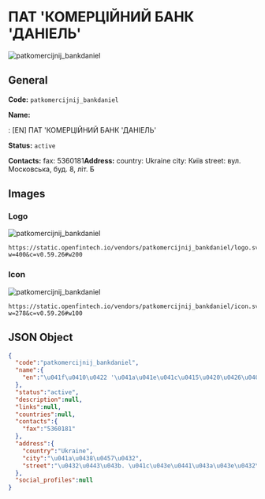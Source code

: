 
# ПАТ 'КОМЕРЦІЙНИЙ БАНК 'ДАНІЕЛЬ' 
![patkomercijnij_bankdaniel](https://static.openfintech.io/vendors/patkomercijnij_bankdaniel/logo.svg?w=400&c=v0.59.26#w200)  

## General 
 
**Code:** `patkomercijnij_bankdaniel` 
 
**Name:** 
 
:	[EN] ПАТ 'КОМЕРЦІЙНИЙ БАНК 'ДАНІЕЛЬ' 
 
**Status:** `active` 
 
**Contacts:** 
fax: 5360181**Address:** 
country: Ukraine 
city: Київ 
street: вул. Московська, буд. 8, літ. Б 

## Images 

### Logo 
 
![patkomercijnij_bankdaniel](https://static.openfintech.io/vendors/patkomercijnij_bankdaniel/logo.svg?w=400&c=v0.59.26#w200)  

```
https://static.openfintech.io/vendors/patkomercijnij_bankdaniel/logo.svg?w=400&c=v0.59.26#w200
```  

### Icon 
 
![patkomercijnij_bankdaniel](https://static.openfintech.io/vendors/patkomercijnij_bankdaniel/icon.svg?w=278&c=v0.59.26#w100)  

```
https://static.openfintech.io/vendors/patkomercijnij_bankdaniel/icon.svg?w=278&c=v0.59.26#w100
```  

## JSON Object 

```json
{
  "code":"patkomercijnij_bankdaniel",
  "name":{
    "en":"\u041f\u0410\u0422 '\u041a\u041e\u041c\u0415\u0420\u0426\u0406\u0419\u041d\u0418\u0419 \u0411\u0410\u041d\u041a '\u0414\u0410\u041d\u0406\u0415\u041b\u042c'"
  },
  "status":"active",
  "description":null,
  "links":null,
  "countries":null,
  "contacts":{
    "fax":"5360181"
  },
  "address":{
    "country":"Ukraine",
    "city":"\u041a\u0438\u0457\u0432",
    "street":"\u0432\u0443\u043b. \u041c\u043e\u0441\u043a\u043e\u0432\u0441\u044c\u043a\u0430, \u0431\u0443\u0434. 8, \u043b\u0456\u0442. \u0411"
  },
  "social_profiles":null
}
```  
